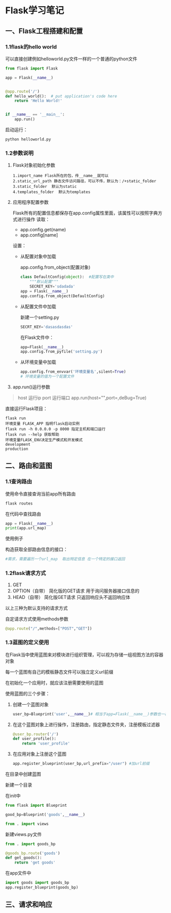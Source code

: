 # Flask学习笔记

## 一、Flask工程搭建和配置

### 1.1flask的hello world

可以直接创建例如helloworld.py文件一样的一个普通的python文件

```python
from flask import Flask

app = Flask(__name__)


@app.route('/')
def hello_world():  # put application's code here
    return 'Hello World!'


if __name__ == '__main__':
    app.run()
```

启动运行：

```
python helloworld.py
```

### 1.2参数说明

1. Flask对象初始化参数

   ```
   1.import_name Flask所在的包，传__name__就可以
   2.static_url_path 静态文件访问路径，可以不传，默认为：/+static_folder
   3.static_folder  默认为static
   4.templates_folder  默认为templates
   ```

   

2. 应用程序配置参数

   Flask所有的配置信息都保存在app.config属性里面，该属性可以按照字典方式进行操作
   读取：

    * app.config.get(name)
    * app.config[name]

   设置：

   * 从配置对象中加载

     app.config.from_object(配置对象)

     ```python
     class DefaultConfig(object):  #配置写在类中
         """默认配置"""
         SECRET_KEY='sdadada'
     app = Flask(__name__)
     app.config.from_object(DefaultConfig)
     ```

   * 从配置文件中加载

     新建一个setting.py

     ```python
     SECRT_KEY='dasasdasdas'
     ```

     在Flask文件中：

     ```python
     app=Flask(__name__)
     app.config.from_pyfile('setting.py')
     ```

   * 从环境变量中加载

     ```python
     app.config.from_envvar('环境变量名',silent=True)
     # 环境变量的值为一个配置文件
     ```

     

3. app.run()运行参数

> host   运行ip    port  运行端口 app.run(host="",port=,deBug=True)

直接运行Flask项目：

```
flask run
环境变量 FLASK_APP 指明flask启动实例
flask run -h 0.0.0.0 -p 8000 指定主机和端口运行
flask run --help 获取帮助
环境变量FLASK_ENV决定生产模式和开发模式
development
production
```



## 二、路由和蓝图

### 1.1查询路由

使用命令直接查询当前app所有路由

```cmd
flask routes
```

在代码中查找路由

```python
app = Flask(__name__)
print(app.url_map)
```

使用例子

构造获取全部路由信息的接口：

```python
#需求，需要遍历一个url_map  取出特定信息 在一个特定的接口返回


```

### 1.2flask请求方式

1. GET
2. OPTION（自带） 简化版的GET请求 用于询问服务器接口信息的
3. HEAD（自带） 简化版GET请求 只返回响应头不返回响应体

以上三种为默认支持的请求方式

自定请求方式使用methods参数

```python
@app.route("/",methods=["POST","GET"])
```



 ### 1.3蓝图的定义使用

在Flask当中使用蓝图来对模块进行组织管理，可以视为存储一组视图方法的容器对象

每一个蓝图有自己的模板静态文件可以独立定义url前缀

在初始化一个应用时，就应该注册需要使用的蓝图

使用蓝图的三个步骤：

1. 创建一个蓝图对象

   ```python
   user_bp=Blueprint('user',__name__)# 相当于app=Flask(__name__)参数也一样 没有默认的static了
   ```

   

2. 在这个蓝图对象上进行操作，注册路由，指定静态文件夹，注册模板过滤器

   ```python
   @user_bp.router('/')
   def user_profile(): 
       return 'user_profile'
   ```

   

3. 在应用对象上注册这个蓝图

   ```python
   app.register_blueprint(user_bp,url_prefix="/user") #加url前缀
   ```

在目录中创建蓝图

新建一个目录

在init中

```python
from flask import Blueprint

good_bp=Blueprint('goods',__name__)

from . import views
```

新建views.py文件

```python
from . import goods_bp

@goods_bp.route('goods')
def get_goods():
    return 'get goods'
```

在app文件中

```python
import goods import goods_bp
app.register_blueprint(goods_bp)
```



## 三、请求和响应

